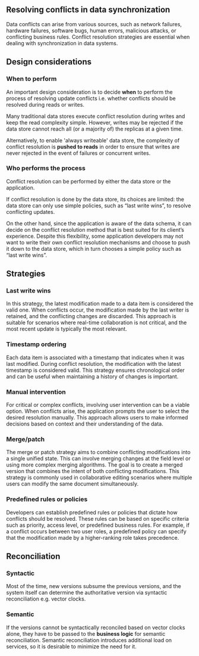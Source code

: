 ## Resolving conflicts in data synchronization

Data conflicts can arise from various sources, such as network failures, hardware failures, software bugs, human errors, malicious attacks, or conflicting business rules. Conflict resolution strategies are essential when dealing with synchronization in data systems.

## Design considerations

### When to perform

An important design consideration is to decide **when** to perform the process of resolving update conflicts i.e. whether conflicts should be resolved during reads or writes.

Many traditional data stores execute conflict resolution during writes and keep the read complexity simple. However, writes may be rejected if the data store cannot reach all (or a majority of) the replicas at a given time.

Alternatively, to enable 'always writeable' data store, the complexity of conflict resolution is **pushed to reads** in order to ensure that writes are never rejected in the event of failures or concurrent writes.

### Who performs the process

Conflict resolution can be performed by either the data store or the application.

If conflict resolution is done by the data store, its choices are limited: the data store can only use simple policies, such as “last write wins”, to resolve conflicting updates.

On the other hand, since the application is aware of the data schema, it can decide on the conflict resolution method that is best suited for its client’s experience. Despite this flexibility, some application developers may not want to write their own conflict resolution mechanisms and choose to push it down to the data store, which in turn chooses a simple policy such as “last write wins”.

## Strategies

### Last write wins

In this strategy, the latest modification made to a data item is considered the valid one. When conflicts occur, the modification made by the last writer is retained, and the conflicting changes are discarded. This approach is suitable for scenarios where real-time collaboration is not critical, and the most recent update is typically the most relevant.

### Timestamp ordering

Each data item is associated with a timestamp that indicates when it was last modified. During conflict resolution, the modification with the latest timestamp is considered valid. This strategy ensures chronological order and can be useful when maintaining a history of changes is important.

### Manual intervention

For critical or complex conflicts, involving user intervention can be a viable option. When conflicts arise, the application prompts the user to select the desired resolution manually. This approach allows users to make informed decisions based on context and their understanding of the data.

### Merge/patch

The merge or patch strategy aims to combine conflicting modifications into a single unified state. This can involve merging changes at the field level or using more complex merging algorithms. The goal is to create a merged version that combines the intent of both conflicting modifications. This strategy is commonly used in collaborative editing scenarios where multiple users can modify the same document simultaneously.

### Predefined rules or policies

Developers can establish predefined rules or policies that dictate how conflicts should be resolved. These rules can be based on specific criteria such as priority, access level, or predefined business rules. For example, if a conflict occurs between two user roles, a predefined policy can specify that the modification made by a higher-ranking role takes precedence.

## Reconciliation

### Syntactic

Most of the time, new versions subsume the previous versions, and the system itself can determine the authoritative version via syntactic reconciliation e.g. vector clocks.

### Semantic

If the versions cannot be syntactically reconciled based on vector clocks alone, they have to be passed to the **business logic** for semantic reconciliation. Semantic reconciliation introduces additional load on services, so it is desirable to minimize the need for it.
